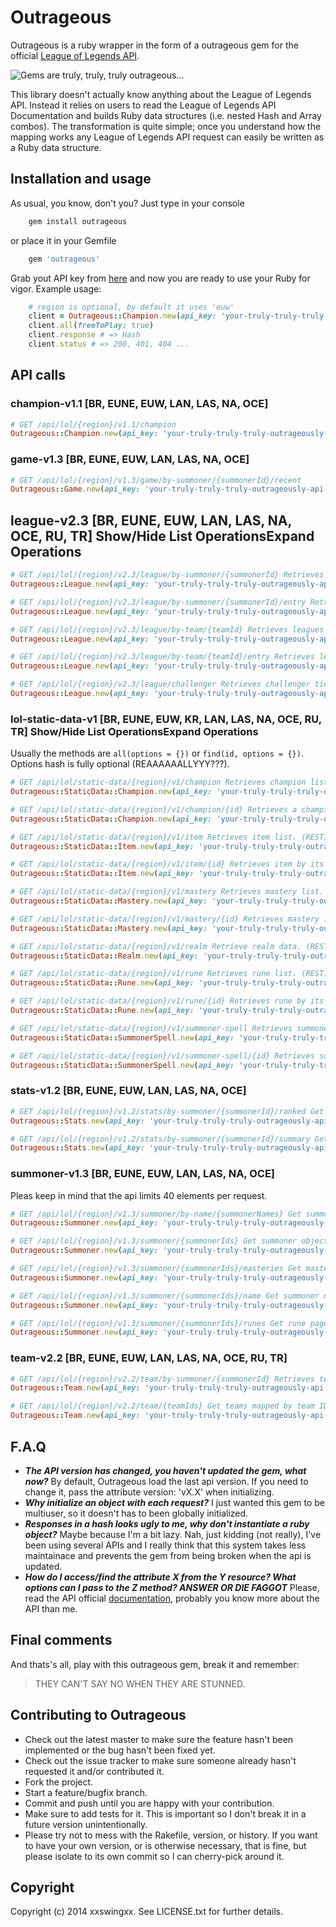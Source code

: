 # Outrageous

Outrageous is a ruby wrapper in the form of a outrageous gem for the official [League of Legends API](https://developer.riotgames.com/).

![Gems are truly, truly, truly outrageous...](http://x1.fjcdn.com/comments/4256386+_35ff0c0c528c84aacf20464730f61b4f.jpg "Gems are truly, truly, truly outrageous...")

This library doesn't actually know anything about the League of Legends API. Instead it relies on users to read the League of Legends API Documentation and builds Ruby data structures (i.e. nested Hash and Array combos). The transformation is quite simple; once you understand how the mapping works any League of Legends API request can easily be written as a Ruby data structure.

## Installation and usage

As usual, you know, don't you? Just type in your console

```bash
	gem install outrageous
```
or place it in your Gemfile

```ruby
	gem 'outrageous'
```
Grab yout API key from [here](https://developer.riotgames.com/) and now you are ready to use your Ruby for vigor. Example usage:

```ruby
	# region is optional, by default it uses 'euw'
	client = Outrageous::Champion.new(api_key: 'your-truly-truly-truly-outrageously-api-key', region: 'euw')
	client.all(freeToPlay: true)
	client.response # => Hash
	client.status # => 200, 401, 404 ... 
```

## API calls

### champion-v1.1 [BR, EUNE, EUW, LAN, LAS, NA, OCE]
	
```ruby
# GET /api/lol/{region}/v1.1/champion
Outrageous::Champion.new(api_key: 'your-truly-truly-truly-outrageously-api-key').all(champData: 'all', locale: 'es_ES')
``` 

### game-v1.3 [BR, EUNE, EUW, LAN, LAS, NA, OCE]

```ruby
# GET /api/lol/{region}/v1.3/game/by-summoner/{summonerId}/recent
Outrageous::Game.new(api_key: 'your-truly-truly-truly-outrageously-api-key').find summoner_id
```

## league-v2.3 [BR, EUNE, EUW, LAN, LAS, NA, OCE, RU, TR] Show/Hide List OperationsExpand Operations

```ruby
# GET /api/lol/{region}/v2.3/league/by-summoner/{summonerId} Retrieves leagues data for summoner, including summoner's teams. (REST)
Outrageous::League.new(api_key: 'your-truly-truly-truly-outrageously-api-key').get_leagues_with_team_by_summoner_id(summoner_id)

# GET /api/lol/{region}/v2.3/league/by-summoner/{summonerId}/entry Retrieves leagues entry data for summoner, including summoner's teams. (REST)
Outrageous::League.new(api_key: 'your-truly-truly-truly-outrageously-api-key').get_leagues_by_summoner_id(summoner_id)

# GET /api/lol/{region}/v2.3/league/by-team/{teamId} Retrieves leagues data for team. (REST)
Outrageous::League.new(api_key: 'your-truly-truly-truly-outrageously-api-key').get_leagues_by_team_id(team_id)

# GET /api/lol/{region}/v2.3/league/by-team/{teamId}/entry Retrieves leagues entry data for team. (REST)
Outrageous::League.new(api_key: 'your-truly-truly-truly-outrageously-api-key').get_leagues_entry_by_team_id(team_id)

# GET /api/lol/{region}/v2.3/league/challenger Retrieves challenger tier leagues. (REST)
Outrageous::League.new(api_key: 'your-truly-truly-truly-outrageously-api-key').get_challenger_info(type)d

```

### lol-static-data-v1 [BR, EUNE, EUW, KR, LAN, LAS, NA, OCE, RU, TR] Show/Hide List OperationsExpand Operations

Usually the methods are ```all(options = {})``` or ```find(id, options = {})```. Options hash is fully optional (REAAAAAALLYYY???).

```ruby
# GET /api/lol/static-data/{region}/v1/champion Retrieves champion list. (REST)
Outrageous::StaticData::Champion.new(api_key: 'your-truly-truly-truly-outrageously-api-key').all(champData: 'all', locale: 'es_ES')

# GET /api/lol/static-data/{region}/v1/champion/{id} Retrieves a champion by its id. (REST)
Outrageous::StaticData::Champion.new(api_key: 'your-truly-truly-truly-outrageously-api-key').find(champion_id, champData: 'all', locale: 'es_ES')

# GET /api/lol/static-data/{region}/v1/item Retrieves item list. (REST)
Outrageous::StaticData::Item.new(api_key: 'your-truly-truly-truly-outrageously-api-key').all(itemData: 'all', locale: 'es_ES')

# GET /api/lol/static-data/{region}/v1/item/{id} Retrieves item by its unique id. (REST)
Outrageous::StaticData::Item.new(api_key: 'your-truly-truly-truly-outrageously-api-key').find(item_id, itemData: 'all', locale: 'es_ES')

# GET /api/lol/static-data/{region}/v1/mastery Retrieves mastery list. (REST)
Outrageous::StaticData::Mastery.new(api_key: 'your-truly-truly-truly-outrageously-api-key').all(masteryListData: 'all', locale: 'es_ES')

# GET /api/lol/static-data/{region}/v1/mastery/{id} Retrieves mastery item by its unique id. (REST)
Outrageous::StaticData::Mastery.new(api_key: 'your-truly-truly-truly-outrageously-api-key').find(summoner_id, masteryListData: 'all', locale: 'es_ES')

# GET /api/lol/static-data/{region}/v1/realm Retrieve realm data. (REST)
Outrageous::StaticData::Realm.new(api_key: 'your-truly-truly-truly-outrageously-api-key').all

# GET /api/lol/static-data/{region}/v1/rune Retrieves rune list. (REST)
Outrageous::StaticData::Rune.new(api_key: 'your-truly-truly-truly-outrageously-api-key').all(runeListData: 'all', locale: 'es_ES')

# GET /api/lol/static-data/{region}/v1/rune/{id} Retrieves rune by its unique id. (REST)
Outrageous::StaticData::Rune.new(api_key: 'your-truly-truly-truly-outrageously-api-key').find(rune_id, runeListData: 'all', locale: 'es_ES')

# GET /api/lol/static-data/{region}/v1/summoner-spell Retrieves summoner spell list. (REST)
Outrageous::StaticData::SummonerSpell.new(api_key: 'your-truly-truly-truly-outrageously-api-key').all(spellData: 'all', locale: 'es_ES')

# GET /api/lol/static-data/{region}/v1/summoner-spell/{id} Retrieves summoner spell by its unique id. (REST)
Outrageous::StaticData::SummonerSpell.new(api_key: 'your-truly-truly-truly-outrageously-api-key').find(summoner_spell_id, spellData: 'all', locale: 'es_ES')
```

### stats-v1.2 [BR, EUNE, EUW, LAN, LAS, NA, OCE]

```ruby
# GET /api/lol/{region}/v1.2/stats/by-summoner/{summonerId}/ranked Get ranked stats by summoner ID. Includes statistics for Twisted Treeline and Summoner's Rift. (REST)
Outrageous::Stats.new(api_key: 'your-truly-truly-truly-outrageously-api-key').player_ranked_by_season(summoner_id, season)

# GET /api/lol/{region}/v1.2/stats/by-summoner/{summonerId}/summary Get player stats summaries by summoner ID. One summary is returned per queue type. (REST)
Outrageous::Stats.new(api_key: 'your-truly-truly-truly-outrageously-api-key').player_summary_by_season(summoner_id, season)

```

### summoner-v1.3 [BR, EUNE, EUW, LAN, LAS, NA, OCE]

Pleas keep in mind that the api limits 40 elements per request.

```ruby
# GET /api/lol/{region}/v1.3/summoner/by-name/{summonerNames} Get summoner objects mapped by standardized summoner name for a given list of summoner names or standardized summoner names (REST)
Outrageous::Summoner.new(api_key: 'your-truly-truly-truly-outrageously-api-key').find_by_names([summoner_name1, summoner_name2, ...])

# GET /api/lol/{region}/v1.3/summoner/{summonerIds} Get summoner objects mapped by summoner ID for a given list of summoner IDs (REST)
Outrageous::Summoner.new(api_key: 'your-truly-truly-truly-outrageously-api-key').find_by_ids([summoner_id1, summoner_id2, ...])   

# GET /api/lol/{region}/v1.3/summoner/{summonerIds}/masteries Get mastery pages mapped by summoner ID for a given list of summoner IDs (REST)
Outrageous::Summoner.new(api_key: 'your-truly-truly-truly-outrageously-api-key').find_masteries([summoner_id1, summoner_id2, ...]) 

# GET /api/lol/{region}/v1.3/summoner/{summonerIds}/name Get summoner names mapped by summoner ID for a given list of summoner IDs (REST)
Outrageous::Summoner.new(api_key: 'your-truly-truly-truly-outrageously-api-key').find_names([summoner_id1, summoner_id2, ...]) 

# GET /api/lol/{region}/v1.3/summoner/{summonerIds}/runes Get rune pages mapped by summoner ID for a given list of summoner IDs (REST)
Outrageous::Summoner.new(api_key: 'your-truly-truly-truly-outrageously-api-key').find_runes([summoner_id1, summoner_id2, ...]) 
```

### team-v2.2 [BR, EUNE, EUW, LAN, LAS, NA, OCE, RU, TR]

```ruby
# GET /api/lol/{region}/v2.2/team/by-summoner/{summonerId} Retrieves teams for given summoner ID. (REST)
Outrageous::Team.new(api_key: 'your-truly-truly-truly-outrageously-api-key').find_by_summoner_id(summoner_id)

# GET /api/lol/{region}/v2.2/team/{teamIds} Get teams mapped by team ID for a given list of team IDs. (REST)
Outrageous::Team.new(api_key: 'your-truly-truly-truly-outrageously-api-key').find_by_ids([team_id1, team_id2, ...])
```

## F.A.Q

* **_The API version has changed, you haven't updated the gem, what now?_** By default, Outrageous load the last api version. If you need to change it, pass the attribute version: 'vX.X' when initializing.
* **_Why initialize an object with each request?_** I just wanted this gem to be multiuser, so it doesn't has to been globally initialized.
* **_Responses in a hash looks ugly to me, why don't instantiate a ruby object?_** Maybe because I'm a bit lazy. Nah, just kidding (not really), I've been using several APIs and I really think that this system takes less maintainace and prevents the gem from being broken when the api is updated.
* **_How do I access/find the attribute X from the Y resource? What options can I pass to the Z method? ANSWER OR DIE FAGGOT_** Please, read the API official [documentation](https://developer.riotgames.com/api/methods), probably you know more about the API than me.

## Final comments

And thats's all, play with this outrageous gem, break it and remember:

> THEY CAN'T SAY NO WHEN THEY ARE STUNNED.

## Contributing to Outrageous
 
* Check out the latest master to make sure the feature hasn't been implemented or the bug hasn't been fixed yet.
* Check out the issue tracker to make sure someone already hasn't requested it and/or contributed it.
* Fork the project.
* Start a feature/bugfix branch.
* Commit and push until you are happy with your contribution.
* Make sure to add tests for it. This is important so I don't break it in a future version unintentionally.
* Please try not to mess with the Rakefile, version, or history. If you want to have your own version, or is otherwise necessary, that is fine, but please isolate to its own commit so I can cherry-pick around it.

## Copyright

Copyright (c) 2014 xxswingxx. See LICENSE.txt for
further details.

